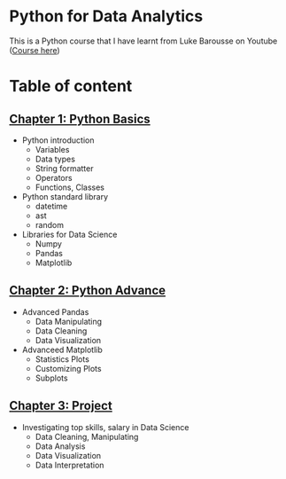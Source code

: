 # Python for Data Analytics
This is a Python course that I have learnt from Luke Barousse on Youtube ([Course here](https://www.youtube.com/watch?v=wUSDVGivd-8&t=36411s))

# Table of content
## [Chapter 1: Python Basics](01_Basic)

- Python introduction
    - Variables
    - Data types
    - String formatter
    - Operators
    - Functions, Classes
- Python standard library
    - datetime
    - ast
    - random
- Libraries for Data Science
    - Numpy
    - Pandas
    - Matplotlib

## [Chapter 2: Python Advance](02_Advance)

- Advanced Pandas
    - Data Manipulating
    - Data Cleaning
    - Data Visualization
- Advanceed Matplotlib
    - Statistics Plots
    - Customizing Plots
    - Subplots

## [Chapter 3: Project](03_Projects)

- Investigating top skills, salary in Data Science
    - Data Cleaning, Manipulating
    - Data Analysis
    - Data Visualization
    - Data Interpretation